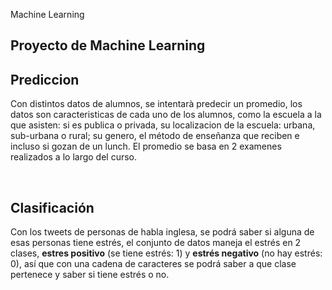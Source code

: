 Machine Learning
## Proyecto de Machine Learning


## Prediccion
Con distintos datos de alumnos, se intentarà predecir un promedio, los datos son caracteristicas de cada uno de los alumnos, como la escuela a la que asisten: si es publica o privada, su localizacion de la escuela: urbana, sub-urbana o rural; su genero, el método de enseñanza que reciben e incluso si gozan de un lunch.
El promedio se basa en 2 examenes realizados a lo largo del curso.

<br>

## Clasificación
Con los tweets de personas de habla inglesa, se podrá saber si alguna de esas personas tiene estrés, el conjunto de datos maneja el estrés en 2 clases, **estres positivo** (se tiene estrés: 1) y **estrés negativo** (no hay estrés: 0), así que con una cadena de caracteres se podrá saber a que clase pertenece y saber si tiene estrés o no.
